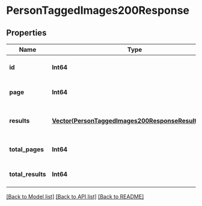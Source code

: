 # PersonTaggedImages200Response


## Properties
Name | Type | Description | Notes
------------ | ------------- | ------------- | -------------
**id** | **Int64** |  | [optional] [default to 0]
**page** | **Int64** |  | [optional] [default to 0]
**results** | [**Vector{PersonTaggedImages200ResponseResultsInner}**](PersonTaggedImages200ResponseResultsInner.md) |  | [optional] [default to nothing]
**total_pages** | **Int64** |  | [optional] [default to 0]
**total_results** | **Int64** |  | [optional] [default to 0]


[[Back to Model list]](../README.md#models) [[Back to API list]](../README.md#api-endpoints) [[Back to README]](../README.md)


